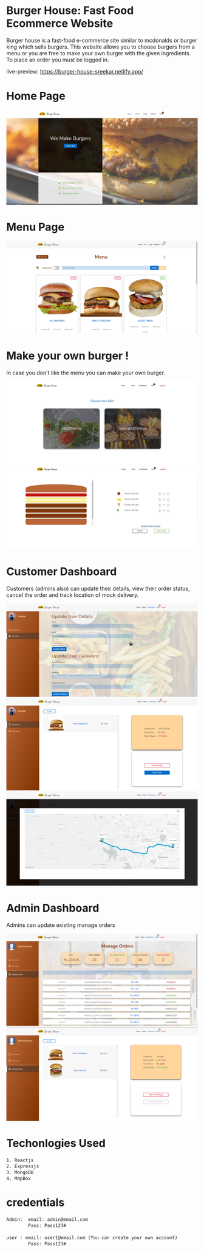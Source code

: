 # Burger House: Fast Food Ecommerce Website

Burger house is a fast-food e-commerce site similar to mcdonalds or burger king which sells burgers. This website allows you to choose burgers from a menu or you are free to make your own burger with the given ingredients. To place an order you must be logged in.

live-preview: https://burger-house-sreekar.netlify.app/

# Home Page

![](preview-images/home.jpg)

# Menu Page

![](preview-images/menu.jpg)

# Make your own burger !

In case you don't like the menu you can make your own burger.

![](preview-images/make-1.jpg)
![](preview-images/make-2.jpg)

# Customer Dashboard

Customers (admins also) can update their details, view their order status, cancel the order and track location of mock delivery.

![](preview-images/customer-dashboard-1.png)
![](preview-images/customer-dashboard-2.png)
![](preview-images/customer-dashboard-3.png)

# Admin Dashboard

Admins can update existing manage orders

![](preview-images/admin-dashboard-1.png)
![](preview-images/admin-dashboard-2.png)

# Techonlogies Used

    1. Reactjs
    2. Expressjs
    3. MongoDB
    4. MapBox

# credentials

    Admin:  email: admin@email.com
            Pass: Pass123#

    user : email: user1@email.com (You can create your own account)
            Pass: Pass123#
